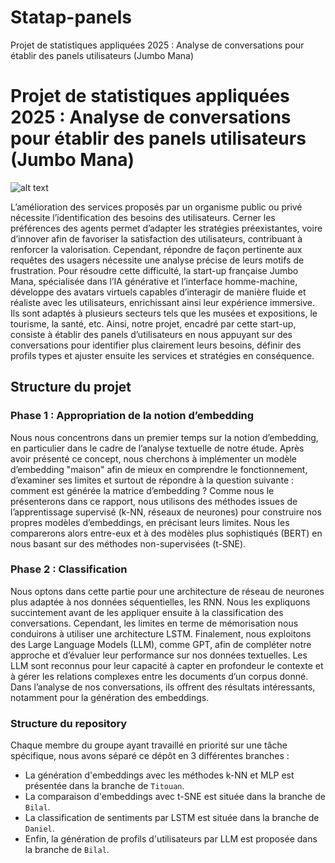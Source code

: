 # Statap-panels
Projet de statistiques appliquées 2025 : Analyse de conversations pour établir des panels utilisateurs (Jumbo Mana)

# Projet de statistiques appliquées 2025 : Analyse de conversations pour établir des panels utilisateurs (Jumbo Mana)

![alt text](https://www.lejournaldesentreprises.com/sites/lejournaldesentreprises.com/files/styles/landscape_web_lg_2x/public/2025-04/Jumbo-Mana-vient-de-dployer-Lisa-son-nouvel-ava-374440.jpeg?h=74596f6a&itok=QwtmNfXl.png)

L’amélioration des services proposés par un organisme public ou privé nécessite l’identification des besoins des utilisateurs. Cerner les préférences des agents permet d’adapter les stratégies préexistantes, voire d’innover afin de favoriser la satisfaction des utilisateurs, contribuant à renforcer la valorisation. Cependant, répondre de façon pertinente aux requêtes des usagers nécessite une analyse précise de leurs motifs de frustration.
Pour résoudre cette difficulté, la start-up française Jumbo Mana, spécialisée dans l’IA générative et l’interface homme-machine, développe des avatars virtuels capables d’interagir de manière fluide et réaliste avec les utilisateurs, enrichissant ainsi leur expérience immersive. Ils sont adaptés à plusieurs secteurs tels que les musées et expositions, le tourisme, la santé, etc.
Ainsi, notre projet, encadré par cette start-up, consiste à établir des panels d’utilisateurs en nous appuyant sur des conversations pour identifier plus clairement leurs besoins, définir des profils types et ajuster ensuite les services et stratégies en conséquence.

## Structure du projet
### Phase 1 : Appropriation de la notion d’embedding
Nous nous concentrons dans un premier temps sur la notion d’embedding, en particulier dans le cadre de l’analyse textuelle de notre étude. Après avoir présenté ce concept, nous cherchons à implémenter un modèle d’embedding "maison" afin de mieux en comprendre le fonctionnement, d’examiner ses limites et surtout de répondre à la question suivante : comment est générée la matrice d’embedding ?
Comme nous le présenterons dans ce rapport, nous utilisons des méthodes issues de l’apprentissage supervisé (k-NN, réseaux de neurones) pour construire nos propres modèles d’embeddings, en précisant leurs limites. Nous les comparerons alors entre-eux et à des modèles plus sophistiqués (BERT) en nous basant sur des méthodes non-supervisées (t-SNE).


### Phase 2 : Classification
Nous optons dans cette partie pour une architecture de réseau de neurones plus adaptée à nos données séquentielles, les RNN. Nous les expliquons succintement avant de les appliquer ensuite à la classification des conversations. Cependant, les limites en terme de mémorisation nous conduirons à utiliser une architecture LSTM. Finalement, nous exploitons des Large Language Models (LLM), comme GPT, afin de compléter notre approche et d’évaluer leur performance sur nos données textuelles. Les LLM sont reconnus pour leur capacité à capter en profondeur le contexte et à gérer les relations complexes entre les documents d’un corpus donné. Dans l’analyse de nos conversations, ils offrent des résultats intéressants, notamment pour la génération des embeddings.

### Structure du repository
Chaque membre du groupe ayant travaillé en priorité sur une tâche spécifique, nous avons séparé ce dépôt en 3 différentes branches :
- La génération d'embeddings avec les méthodes k-NN et MLP est présentée dans la branche de `Titouan`.
- La comparaison d'embeddings avec t-SNE est située dans la branche de `Bilal`.
- La classification de sentiments par LSTM est située dans la branche de `Daniel`.
- Enfin, la génération de profils d'utilisateurs par LLM est proposée dans la branche de `Bilal`.



